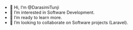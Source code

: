 - 👋 Hi, I’m @DarasimiTunji
- 👀 I’m interested in Software Development.
- 🌱 I’m ready to learn more.
- 🚀 I’m looking to collaborate on Software projects (Laravel).
  
<!---
DarasimiTunji/DarasimiTunji is a ✨ special ✨ repository because its `README.md` (this file) appears on your GitHub profile.
You can click the Preview link to take a look at your changes.
--->
